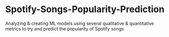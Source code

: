 # Spotify-Songs-Popularity-Prediction
Analyzing &amp; creating ML models using several qualitative &amp; quantitative metrics to try and predict the popularity of Spotify songs
